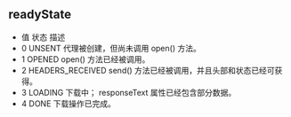 ## readyState
  - 值	状态	            描述
  - 0	 UNSENT	           代理被创建，但尚未调用 open() 方法。
  - 1	 OPENED	           open() 方法已经被调用。
  - 2	 HEADERS_RECEIVED	 send() 方法已经被调用，并且头部和状态已经可获得。
  - 3	 LOADING	下载中；  responseText 属性已经包含部分数据。
  - 4	 DONE	             下载操作已完成。